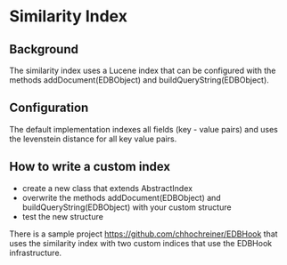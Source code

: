 # Similarity Index

## Background
The similarity index uses a Lucene index that can be configured with the methods addDocument(EDBObject) and buildQueryString(EDBObject). 

## Configuration
The default implementation indexes all fields (key - value pairs) and uses the levenstein distance for all key value pairs.

## How to write a custom index
* create a new class that extends AbstractIndex
* overwrite the methods addDocument(EDBObject) and buildQueryString(EDBObject) with your custom structure
* test the new structure

There is a sample project https://github.com/chhochreiner/EDBHook that uses the similarity index with two custom indices that use the EDBHook infrastructure.